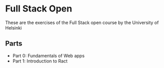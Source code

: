 # Full Stack Open
These are the exercises of the Full Stack open course by the University of Helsinki

## Parts
* Part 0: Fundamentals of Web apps
* Part 1: Introduction to Ract
